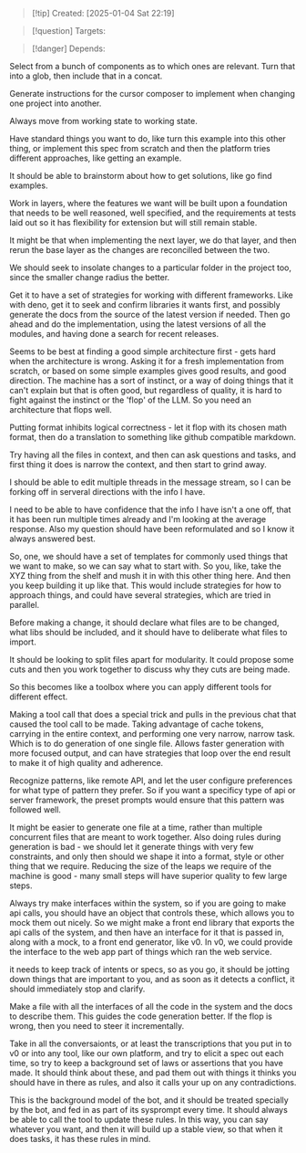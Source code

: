 
>[!tip] Created: [2025-01-04 Sat 22:19]

>[!question] Targets: 

>[!danger] Depends: 

Select from a bunch of components as to which ones are relevant.  Turn that into a glob, then include that in a concat.

Generate instructions for the cursor composer to implement when changing one project into another.

Always move from working state to working state.

Have standard things you want to do, like turn this example into this other thing, or implement this spec from scratch and then the platform tries different approaches, like getting an example.

It should be able to brainstorm about how to get solutions, like go find examples.

Work in layers, where the features we want will be built upon a foundation that needs to be well reasoned, well specified, and the requirements at tests laid out so it has flexibility for extension but will still remain stable.

It might be that when implementing the next layer, we do that layer, and then rerun the base layer as the changes are reconcilled between the two.

We should seek to insolate changes to a particular folder in the project too, since the smaller change radius the better.

Get it to have a set of strategies for working with different frameworks.  Like with deno, get it to seek and confirm libraries it wants first, and possibly generate the docs from the source of the latest version if needed.  Then go ahead and do the implementation, using the latest versions of all the modules, and having done a search for recent releases.

Seems to be best at finding a good simple architecture first - gets hard when the architecture is wrong.  Asking it for a fresh implementation from scratch, or based on some simple examples gives good results, and good direction.  The machine has a sort of instinct, or a way of doing things that it can't explain but that is often good, but regardless of quality, it is hard to fight against the instinct or the 'flop' of the LLM.  So you need an architecture that flops well.

Putting format inhibits logical correctness - let it flop with its chosen math format, then do a translation to something like github compatible markdown.

Try having all the files in context, and then can ask questions and tasks, and first thing it does is narrow the context, and then start to grind away.

I should be able to edit multiple threads in the message stream, so I can be forking off in serveral directions with the info I have.  

I need to be able to have confidence that the info I have isn't a one off, that it has been run multiple times already and I'm looking at the average response.  Also my question should have been reformulated and so I know it always answered best.

So, one, we should have a set of templates for commonly used things that we want to make, so we can say what to start with. So you, like, take the XYZ thing from the shelf and mush it in with this other thing here. And then you keep building it up like that.  This would include strategies for how to approach things, and could have several strategies, which are tried in parallel.

Before making a change, it should declare what files are to be changed, what libs should be included, and it should have to deliberate what files to import.

It should be looking to split files apart for modularity.  It could propose some cuts and then you work together to discuss why they cuts are being made.

So this becomes like a toolbox where you can apply different tools for different effect.

Making a tool call that does a special trick and pulls in the previous chat that caused the tool call to be made. Taking advantage of cache tokens, carrying in the entire context, and performing one very narrow, narrow task. Which is to do generation of one single file.  Allows faster generation with more focused output, and can have strategies that loop over the end result to make it of high quality and adherence.

Recognize patterns, like remote API, and let the user configure preferences for what type of pattern they prefer.  So if you want a specificy type of api or server framework, the preset prompts would ensure that this pattern was followed well.

It might be easier to generate one file at a time, rather than multiple concurrent files that are meant to work together.  Also doing rules during generation is bad - we should let it generate things with very few constraints, and only then should we shape it into a format, style or other thing that we require.  Reducing the size of the leaps we require of the machine is good - many small steps will have superior quality to few large steps.

Always try make interfaces within the system, so if you are going to make api calls, you should have an object that controls these, which allows you to mock them out nicely.
So we might make a front end library that exports the api calls of the system, and then have an interface for it that is passed in, along with a mock, to a front end generator, like v0.
In v0, we could provide the interface to the web app part of things which ran the web service.

it needs to keep track of intents or specs, so as you go, it should be jotting down things that are important to you, and as soon as it detects a conflict, it should immediately stop and clarify.

Make a file with all the interfaces of all the code in the system and the docs to describe them.
This guides the code generation better.
If the flop is wrong, then you need to steer it incrementally.

Take in all the conversaionts, or at least the transcriptions that you put in to v0 or into any tool, like our own platform, and try to elicit a spec out each time, so try to keep a background set of laws or assertions that you have made.  It should think about these, and pad them out with things it thinks you should have in there as rules, and also it calls your up on any contradictions.

This is the background model of the bot, and it should be treated specially by the bot, and fed in as part of its sysprompt every time.  It should always be able to call the tool to update these rules.  In this way, you can say whatever you want, and then it will build up a stable view, so that when it does tasks, it has these rules in mind.